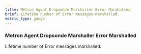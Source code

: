 ```yaml
---
title: Metron Agent Dropsonde Marshaller Error Marshalled
brief: Lifetime number of Error messages marshalled.
metric_type: gauge
---
```


### Metron Agent Dropsonde Marshaller Error Marshalled

Lifetime number of Error messages marshalled.